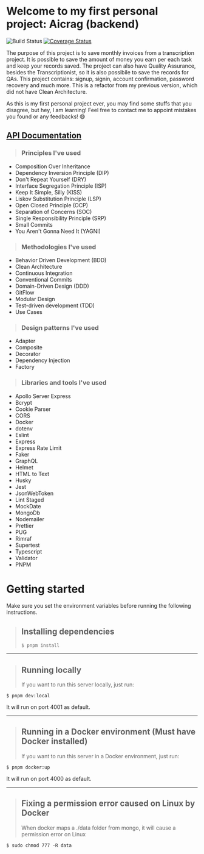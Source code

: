 # Welcome to my first personal project: Aicrag (backend)

![Build Status](https://github.com/christian-gama/aicrag-v2-backend/actions/workflows/master.yml/badge.svg)
[![Coverage Status](https://coveralls.io/repos/github/christian-gama/aicrag-v2-backend/badge.svg?branch=master)](https://coveralls.io/github/christian-gama/aicrag-v2-backend?branch=master)

The purpose of this project is to save monthly invoices from a transcription project. It is possible to save the amount of money you earn per each task and keep your records saved. The project can also have Quality Assurance, besides the Transcriptionist, so it is also possibile to save the records for QAs.
This project contains: signup, signin, account confirmation, password recovery and much more. This is a refactor from my previous version, which did not have Clean Architecture.

As this is my first personal project ever, you may find some stuffs that you disagree, but hey, I am learning! Feel free to contact me to appoint mistakes you found or any feedbacks! 😅

## [API Documentation](https://documenter.getpostman.com/view/16405037/UV5aeFVE)

> ### Principles I've used

- Composition Over Inheritance
- Dependency Inversion Principle (DIP)
- Don't Repeat Yourself (DRY)
- Interface Segregation Principle (ISP)
- Keep It Simple, Silly (KISS)
- Liskov Substitution Principle (LSP)
- Open Closed Principle (OCP)
- Separation of Concerns (SOC)
- Single Responsibility Principle (SRP)
- Small Commits
- You Aren't Gonna Need It (YAGNI)

> ### Methodologies I've used

- Behavior Driven Development (BDD)
- Clean Architecture
- Continuous Integration
- Conventional Commits
- Domain-Driven Design (DDD)
- GitFlow
- Modular Design
- Test-driven development (TDD)
- Use Cases

> ### Design patterns I've used

- Adapter
- Composite
- Decorator
- Dependency Injection
- Factory

> ### Libraries and tools I've used

- Apollo Server Express
- Bcrypt
- Cookie Parser
- CORS
- Docker
- dotenv
- Eslint
- Express
- Express Rate Limit
- Faker
- GraphQL
- Helmet
- HTML to Text
- Husky
- Jest
- JsonWebToken
- Lint Staged
- MockDate
- MongoDb
- Nodemailer
- Prettier
- PUG
- Rimraf
- Supertest
- Typescript
- Validator
- PNPM

# Getting started

Make sure you set the environment variables before running the following instructions.

> ## Installing dependencies
>
> `$ pnpm install`

---

> ## Running locally
>
> If you want to run this server locally, just run:

`$ pnpm dev:local`

It will run on port 4001 as default.

---

> ## Running in a Docker environment (Must have Docker installed)
>
> If you want to run this server in a Docker environment, just run:

`$ pnpm docker:up`

It will run on port 4000 as default.

---

> ## Fixing a permission error caused on Linux by Docker
>
> When docker maps a ./data folder from mongo, it will cause a permission error on Linux

`$ sudo chmod 777 -R data`
